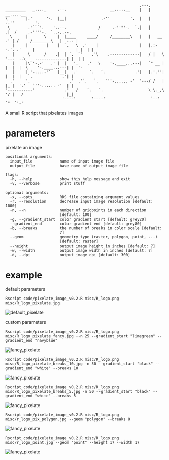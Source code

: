```                                                                                                                                                                 
                                                           .---.                                           
_________   _...._     .--.                   __.....__    |   |                     __.....__             
\        |.'      '-.  |__|               .-''         '.  |   |                 .-''         '.           
 \        .'```'.    '..--.              /     .-''"'-.  `.|   |            .|  /     .-''"'-.  `..-,.--.  
  \      |       \     |  |____     ____/     /________\   |   |   __     .' |_/     /________\   |  .-. | 
   |     |        |    |  `.   \  .'    |                  |   |.:--.'. .'     |                  | |  | | 
   |      \      /    .|  | `.  `'    .'\    .-------------|   / |   \ '--.  .-\    .-------------| |  | | 
   |     |\`'-.-'   .' |  |   '.    .'   \    '-.____...---|   `" __ | |  |  |  \    '-.____...---| |  '-  
   |     | '-....-'`   |__|   .'     `.   `.             .'|   |.'.''| |  |  |   `.             .'| |      
  .'     '.                 .'  .'`.   `.   `''-...... -'  '---/ /   | |_ |  '.'   `''-...... -'  | |      
'-----------'             .'   /    `.   `.                    \ \._,\ '/ |   /                   |_|      
                         '----'       '----'                    `--'  `"  `'-'                             
```

A small R script that pixelates images

# parameters

pixelate an image

```
positional arguments:
  input_file            name of input image file
  output_file           base name of output image file

flags:
  -h, --help            show this help message and exit
  -v, --verbose         print stuff

optional arguments:
  -x, --opts            RDS file containing argument values
  -r, --resolution      decrease input image resolution [default: 1000]
  -n, --n               number of gridpoints in each direction
                        [default: 100]
  -g, --gradient_start  color gradient start [default: grey20]
  --gradient_end        color gradient end [default: grey80]
  -b, --breaks          the number of breaks in color scale [default:
                        7]
  --geom                geometry type (raster, polygon, point, ...)
                        [default: raster]
  --height              output image height in inches [default: 7]
  -w, --width           output image width in inches [default: 7]
  -d, --dpi             output image dpi [default: 300]

  ```

# example

default parameters
```
Rscript code/pixelate_image_v0.2.R misc/R_logo.png misc/R_logo_pixelate.jpg
```
![default_pixelate](https://github.com/LukeAndersonTrocme/pixelate_image/blob/d3310342796843777fba616d709ee33cb19aee25/misc/R_logo_pixelate.jpg)

custom parameters
```
Rscript code/pixelate_image_v0.2.R misc/R_logo.png misc/R_logo_pixelate_fancy.jpg --n 25 --gradient_start "limegreen" --gradient_end "navyblue"
```
![fancy_pixelate](https://github.com/LukeAndersonTrocme/pixelate_image/blob/d3310342796843777fba616d709ee33cb19aee25/misc/R_logo_pixelate_fancy.jpg)

```
Rscript code/pixelate_image_v0.2.R misc/R_logo.png misc/R_logo_pixelate_breaks_10.jpg -n 50 --gradient_start "black" --gradient_end "white" --breaks 10
```
![fancy_pixelate](https://github.com/LukeAndersonTrocme/pixelate_image/blob/ec3c467cd145128bc31d3f9baa10ba1c6024b5ed/misc/R_logo_pixelate_breaks_10.jpg)

```
Rscript code/pixelate_image_v0.2.R misc/R_logo.png misc/R_logo_pixelate_breaks_5.jpg -n 50 --gradient_start "black" --gradient_end "white" --breaks 5
```
![fancy_pixelate](https://github.com/LukeAndersonTrocme/pixelate_image/blob/ec3c467cd145128bc31d3f9baa10ba1c6024b5ed/misc/R_logo_pixelate_breaks_5.jpg)


```
Rscript code/pixelate_image_v0.2.R misc/R_logo.png misc/r_logo_pix_polygon.jpg --geom "polygon" --breaks 8
```
![fancy_pixelate](https://github.com/LukeAndersonTrocme/pixelate_image/blob/0c86469e81d6779459fb96def6b124fc214fc3cd/misc/r_logo_pix_polygon.jpg)

```
Rscript code/pixelate_image_v0.2.R misc/R_logo.png misc/r_logo_point.jpg --geom "point" --height 17 --width 17
```
![fancy_pixelate](https://github.com/LukeAndersonTrocme/pixelate_image/blob/0c86469e81d6779459fb96def6b124fc214fc3cd/misc/r_logo_point.jpg)

